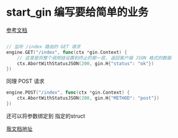 # start_gin 编写要给简单的业务


[参考文档](https://gin-gonic.com/zh-cn/docs/examples/http-method/)
```go

// 监听 /index 路由的 GET 请求
engine.GET("/index", func(ctx *gin.Context) {
    // 这里是将整个调用链设置到终止的那一层, 返回客户端 JSON 格式的数据
    ctx.AbortWithStatusJSON(200, gin.H{"status": "ok"})
})


```


同理 POST 请求

```go
engine.POST("/index", func(ctx *gin.Context) {
    ctx.AbortWithStatusJSON(200, gin.H{"METHOD": "post"})
})

```

还可以将参数绑定到 指定的struct

[我文档地址](https://gin-gonic.com/zh-cn/docs/examples/bind-body-into-dirrerent-structs/)